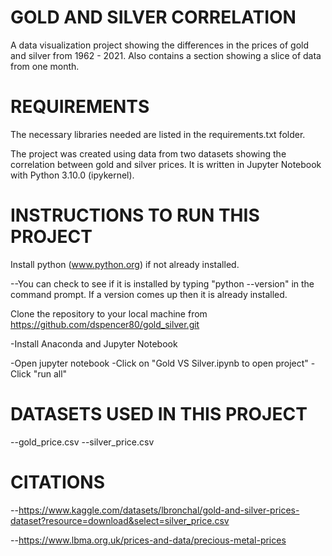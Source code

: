  # GOLD AND SILVER CORRELATION

A data visualization project showing the differences in the prices of gold and silver from 1962 - 2021. Also contains a section showing a slice of data from one month.

# REQUIREMENTS
 
 The necessary libraries needed are listed in the requirements.txt folder.
 
 The project was created using data from two datasets showing the correlation between gold and silver prices. It is written in Jupyter Notebook with Python 3.10.0 (ipykernel).
 
 # INSTRUCTIONS TO RUN THIS PROJECT
  
  Install python (www.python.org) if not already installed.
  
  --You can check to see if it is installed by typing "python --version" in the command prompt. If a version comes up then it is already installed. 
  

 Clone the repository to your local machine from https://github.com/dspencer80/gold_silver.git
 
 -Install Anaconda and Jupyter Notebook
 
 -Open jupyter notebook
 -Click on "Gold VS Silver.ipynb to open project"
 -Click "run all"
 
 
 # DATASETS USED IN THIS PROJECT
 
 --gold_price.csv
 --silver_price.csv
 
 # CITATIONS
 
--https://www.kaggle.com/datasets/lbronchal/gold-and-silver-prices-dataset?resource=download&select=silver_price.csv
 
--https://www.lbma.org.uk/prices-and-data/precious-metal-prices

